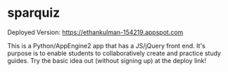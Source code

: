 # sparquiz

Deployed Version: https://ethankulman-154219.appspot.com

This is a Python/AppEngine2 app that has a JS/jQuery front end. It's purpose is to enable
students to collaboratively create and practice study guides. Try the basic idea out (without signing up)
at the deploy link!
